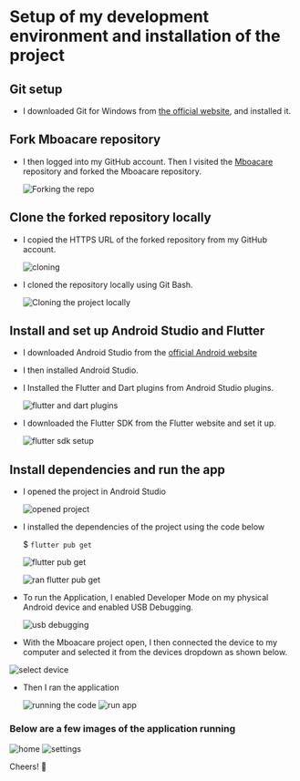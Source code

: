 # Setup of my development environment and installation of the project

## Git setup

- I downloaded Git for Windows from [the official website](https://git-scm.com/downloads), and installed it. 

## Fork Mboacare repository

- I then logged into my GitHub account. Then I visited the [Mboacare](https://github.com/AnishaSingh0118/Mboacare) repository and forked the Mboacare repository.

    ![Forking the repo](https://github.com/ngwa-harry/Outreachy-Applicants/assets/58470520/a12ab103-bfc1-4034-841f-03e4fb59cfdb)


## Clone the forked repository locally
- I copied the HTTPS URL of the forked repository from my GitHub account.

    ![cloning](https://github.com/ngwa-harry/Outreachy-Applicants/assets/58470520/cebf2b03-714f-4520-b69d-e45adcf022bb)


- I cloned the repository locally using Git Bash.

    ![Cloning the project locally](https://github.com/ngwa-harry/Outreachy-Applicants/assets/58470520/7517c8b2-f71b-4c9e-9b74-24a65ca07f73)


## Install and set up Android Studio and Flutter

- I downloaded Android Studio from the [official Android website](https://developer.android.com/studio?gclid=CjwKCAjwvfmoBhAwEiwAG2tqzPSBGL2o50FfuvpKd7CuUvzMreZur3MLNVRO3zq8bn9FY-pM-cK_HxoC3QcQAvD_BwE&gclsrc=aw.ds)
- I then installed Android Studio.
- I Installed the Flutter and Dart plugins from Android Studio plugins.

    ![flutter and dart plugins](https://github.com/ngwa-harry/Outreachy-Applicants/assets/58470520/77316dcb-c7b9-4816-9c28-4bd0ae59cfd9)

- I downloaded the Flutter SDK from the Flutter website and set it up.

    ![flutter sdk setup](https://github.com/ngwa-harry/Outreachy-Applicants/assets/58470520/3a1fa2eb-feb7-46a0-a1ef-f14edb3ea341)

## Install dependencies and run the app

- I opened the project in Android Studio

    ![opened project](https://github.com/ngwa-harry/Outreachy-Applicants/assets/58470520/70903f74-44f4-4da8-8e15-e654838415d5)

- I installed the dependencies of the project using the code below

    $ `flutter pub get`

    ![flutter pub get](https://github.com/ngwa-harry/Outreachy-Applicants/assets/58470520/4bdfab6f-aaa2-4bb6-a75b-3780df3a6870)

    ![ran flutter pub get](https://github.com/ngwa-harry/Outreachy-Applicants/assets/58470520/0cbd3619-9d72-4e8a-89b2-ea4727a97e40)

- To run the Application, I enabled Developer Mode on my physical Android device and enabled USB Debugging.

    ![usb debugging](https://github.com/ngwa-harry/Outreachy-Applicants/assets/58470520/96fe859b-008d-4637-b884-d5fe3e76acc1)

- With the Mboacare project open, I then connected the device to my computer and selected it from the devices dropdown as shown below.

![select device](https://github.com/ngwa-harry/Outreachy-Applicants/assets/58470520/2253428a-ebb8-47fd-b17e-d54835724b97)

- Then I ran the application

    ![running the code](https://github.com/ngwa-harry/Outreachy-Applicants/assets/58470520/6857625d-df8c-4c8a-aa27-4b34b840868e)
    ![run app](https://github.com/ngwa-harry/Outreachy-Applicants/assets/58470520/264c6bad-022c-4ec3-a460-a1dc552de2c3)

### Below are a few images of the application running

![home](https://github.com/ngwa-harry/Outreachy-Applicants/assets/58470520/40981c1f-f3fc-470a-a369-e12e58c726fe)
![settings](https://github.com/ngwa-harry/Outreachy-Applicants/assets/58470520/86c30314-f062-4df4-9a14-2acbbafbbd5c)

Cheers! 🥂

